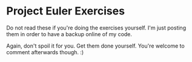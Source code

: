 # Project Euler Exercises #

Do not read these if you're doing the exercises yourself.
I'm just posting them in order to have a backup online of my code.

Again, don't spoil it for you. Get them done yourself.
You're welcome to comment afterwards though. :)